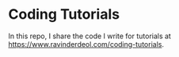 # Coding Tutorials

In this repo, I share the code I write for tutorials at https://www.ravinderdeol.com/coding-tutorials.
